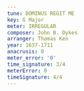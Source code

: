 ```yaml
---
tune: DOMINUS REGIT ME
key: G Major
meter: IRREGULAR
composer: John B. Dykes
arranger: Thomas Ken
year: 1637-1711
anacrusis: 0
meter_error: '0'
time_signature: 3/4
meterError: 0
timeSignature: 4/4
---
```

